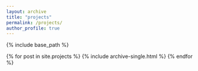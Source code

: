 ```yaml
---
layout: archive
title: "projects"
permalink: /projects/
author_profile: true
---
```


{% include base_path %}


{% for post in site.projects %}
  {% include archive-single.html %}
{% endfor %}
